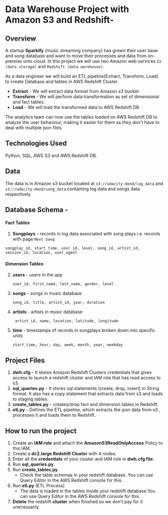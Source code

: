 # Data Warehouse Project with Amazon S3 and Redshift-

## Overview
A startup **Sparkify** (music streaming company) has grown their user base and song database and want to move their processes and data from on-premise onto cloud. In this project we will use two Amazon web services `S3 (data storage)` and `Redshift (data warehouse)`.

As a data engineer we will build an ETL pipeline(Extract, Transform, Load) to create Database and tables in AWS Redshift Cluster.
* **Extract** - We will extract data format from Amazon s3 bucket.
* **Transform** - We will perform data transformation as set of dimensional and fact tables.
* **Load** - We will load the transformed data to AWS Redshift DB

The analytics team can now use the tables loaded on AWS Redshift DB to analyze the user behaviour, making it easier for them as they don't have to deal with multiple json files.


## Technologies Used 
  Python, SQL, AWS S3 and AWS Redshift DB.


## Data
The data is in Amazon s3 bucket located at `s3://udacity-dend/log_data` and `s3://udacity-dend/song_data` containing log data and songs data respectively.



## Database Schema - 
#### Fact Tables
1. **Songplays** - records in log data associated with song plays i.e. records with page `Next Song`
  
  ```songplay_id, start_time, user_id, level, song_id, artist_id, session_id, location, user_agent```

#### Dimension Tables
2. **users** - users in the app

    ```user_id, first_name, last_name, gender, level```
    
3. **songs** - songs in music database

    ```song_id, title, artist_id, year, duration```
    
4. **artists** - artists in music database

   ``` artist_id, name, location, latitude, longitude```
 
5. **time** - timestamps of records in songplays broken down into specific units

    ```start_time, hour, day, week, month, year, weekday```
    
    
## Project Files
  1. **dwh.cfg** - It stores Amazon Redshift Clusters credentials that gives access to launch a redshift cluster and IAM role that has read access to s3.
  2. **sql_queries.py** - It stores sql statements (create, drop, insert) in String format. It also has a copy statement that extracts data from s3 and loads to staging tables.
  3. **create_tables.py** - creates/drop fact and dimension tables in Redshift.
  4. **etl.py** - Defines the ETL pipeline, which extracts the json data from s3 , processes it and loads them to Redshift.
 

  
  
## How to run the project

1. Create an **IAM role** and attach the **AmazonS3ReadOnlyAccess** Policy to this IAM. 
2. Create a **dc2.large Redshift Cluster** with 4 nodes.
3. Enter all the **credentials** of your cluster and IAM role in **dwh.cfg file**.
4. Run **sql_queries.py**.
5. Run **create_tables.py**
      * Check the table schemas in your redshift database. You can use Query Editor in the AWS Redshift console for this.
6. Run **etl.py** (ETL Process)
      * The data is loaded in the tables inside your redshift database.You can use Query Editor in the AWS Redshift console for this.
7. **Delete** the redshift **cluster** when finished so we don't pay for it unecessarily.

